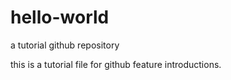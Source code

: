 # hello-world
a tutorial github repository

this is a tutorial file for github feature introductions.
